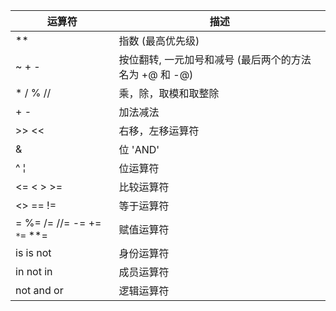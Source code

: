 | 运算符 | 描述
| --- | ---
| ** | 指数 (最高优先级)
| ~ + - | 按位翻转, 一元加号和减号 (最后两个的方法名为 +@ 和 -@)
| * / % // | 乘，除，取模和取整除
| + - | 加法减法
| >> << | 右移，左移运算符
| & | 位 'AND'
| ^ &#166; | 位运算符
| <= < > >= | 比较运算符
| <> == != | 等于运算符
| = %= /= //= -= += `*=` **= | 赋值运算符
| is is not | 身份运算符
| in not in | 成员运算符
| not and or | 逻辑运算符